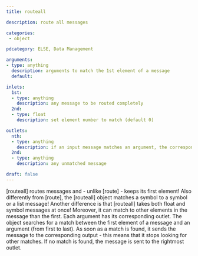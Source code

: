 ```yaml
---
title: routeall

description: route all messages

categories:
 - object

pdcategory: ELSE, Data Management

arguments:
- type: anything
  description: arguments to match the 1st element of a message
  default:

inlets:
  1st:
  - type: anything
    description: any message to be routed completely
  2nd:
  - type: float
    description: set element number to match (default 0)

outlets:
  nth:
  - type: anything
    description: if an input message matches an argument, the corresponding outlet sends that message.
  2nd:
  - type: anything
    description: any unmatched message

draft: false
---
```


[routeall] routes messages and - unlike [route] - keeps its first element! Also differently from [route], the [routeall] object matches a symbol to a symbol or a list message! Another difference is that [routeall] takes both float and symbol messages at once! Moreover, it can match to other elements in the message than the first.
Each argument has its corresponding outlet. The object searches for a match between the first element of a message and an argument (from first to last). As soon as a match is found, it sends the message to the corresponding output - this means that it stops looking for other matches. If no match is found, the message is sent to the rightmost outlet.
